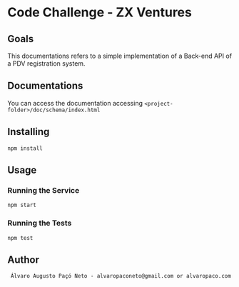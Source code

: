 # Code Challenge - ZX Ventures

## Goals

This documentations refers to a simple implementation of a Back-end API of
a PDV registration system.

## Documentations

You can access the documentation accessing ``` <project-folder>/doc/schema/index.html ```

## Installing
    npm install

## Usage

### Running the Service
    npm start

### Running the Tests
    npm test

## Author
``` Álvaro Augusto Paçó Neto - alvaropaconeto@gmail.com or alvaropaco.com```